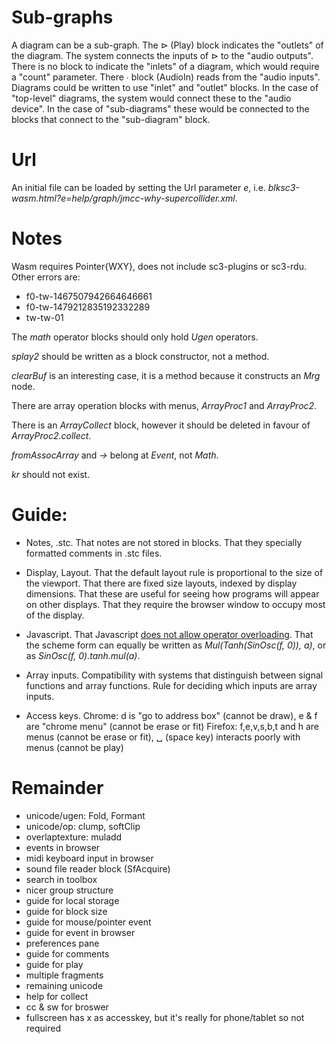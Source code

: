 # Sub-graphs

A diagram can be a sub-graph.
The ⊳ (Play) block indicates the "outlets" of the diagram.
The system connects the inputs of ⊳ to the "audio outputs".
There is no block to indicate the "inlets" of a diagram, which would require a "count" parameter.
There ∙ block (AudioIn) reads from the "audio inputs".
Diagrams could be written to use "inlet" and "outlet" blocks.
In the case of "top-level" diagrams, the system would connect these to the "audio device".
In the case of "sub-diagrams" these would be connected to the blocks that connect to the "sub-diagram" block.

# Url

An initial file can be loaded by setting the Url parameter _e_,
i.e. _blksc3-wasm.html?e=help/graph/jmcc-why-supercollider.xml_.

# Notes

Wasm requires Pointer{WXY}, does not include sc3-plugins or sc3-rdu.
Other errors are:

- f0-tw-1467507942664646661
- f0-tw-1479212835192332289
- tw-tw-01

The _math_ operator blocks should only hold _Ugen_ operators.

_splay2_ should be written as a block constructor, not a method.

_clearBuf_ is an interesting case, it is a method because it constructs an _Mrg_ node.

There are array operation blocks with menus, _ArrayProc1_ and _ArrayProc2_.

There is an _ArrayCollect_ block, however it should be deleted in favour of _ArrayProc2.collect_.

_fromAssocArray_ and _->_ belong at _Event_, not _Math_.

_kr_ should not exist.

# Guide:

- Notes, .stc.
  That notes are not stored in blocks.
  That they specially formatted comments in .stc files.

- Display, Layout.
  That the default layout rule is proportional to the size of the viewport.
  That there are fixed size layouts,  indexed by display dimensions.
  That these are useful for seeing how programs will appear on other displays.
  That they require the browser window to occupy most of the display.

- Javascript.
  That Javascript [does not allow operator overloading](https://github.com/tc39/proposal-operator-overloading).
  That the scheme form can equally be written as _Mul(Tanh(SinOsc(f, 0)), a)_,
  or as _SinOsc(f, 0).tanh.mul(a)_.

- Array inputs.
  Compatibility with systems that distinguish between signal functions and array functions.
  Rule for deciding which inputs are array inputs.

- Access keys.
  Chrome: d is "go to address box" (cannot be draw), e & f are "chrome menu" (cannot be erase or fit)
  Firefox: f,e,v,s,b,t and h are menus (cannot be erase or fit), ␣ (space key) interacts poorly with menus (cannot be play)

# Remainder

- unicode/ugen: Fold, Formant
- unicode/op: clump, softClip
- overlaptexture: muladd
- events in browser
- midi keyboard input in browser
- sound file reader block (SfAcquire)
- search in toolbox
- nicer group structure
- guide for local storage
- guide for block size
- guide for mouse/pointer event
- guide for event in browser
- preferences pane
- guide for comments
- guide for play
- multiple fragments
- remaining unicode
- help for collect
- cc & sw for broswer
- fullscreen has x as accesskey, but it's really for phone/tablet so not required
